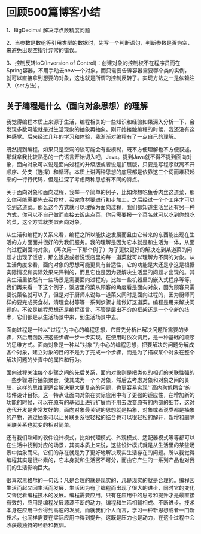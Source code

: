 # 回顾500篇博客小结

1、BigDecimal 解决浮点数精度问题

2、当参数是数组等引用类型的数据时，先写一个判断语句，判断参数是否为空，来避免出现空指针异常的错误。

3、控制反转IoC(Inversion of Control)：创建对象的控制权不在程序员而在Spring容器，不用手动去new一个对象，而只需要告诉容器需要哪个类的实例，就可以直接拿到想要的对象，这也就是所谓的控制反转了。实现方法之一是依赖注入（set方法）。

## 关于编程是什么（面向对象思想）的理解

​	我觉得编程本质上来源于生活，编程相关的一些知识和经验如果深入分析一下，会发现多数可能就是对生活现象的抽象再抽象。刚开始接触编程的时候，我还没有这种感觉。后来经过几年的学习和体验，我渐渐对编程有了一点自己的理解。

​	既然提到编程，如果只是空洞的谈可能会有些模糊，既不方便理解也不方便叙述。那就拿我比较熟悉的一门语言开始切入吧，Java。提到Java就不得不提到面向对象，面向对象可以说是面向过程的升级版或者说是扩展版，只要是写程序就离不开顺序、分支（选择）和循环。本质上讲两种思想的底层都是依靠这三个词而堆积起来的一行行代码，但是往深了考虑两种思想有不同的特点。

​	关于面向对象和面向过程，我举一个简单的例子，比如你想吃鱼香肉丝这道菜，那么你可能需要先去买食材，买完食材要进行初步加工，之后经过一个个工序才可以吃到这道菜。那么这个方式就可以理解为面向过程，我们都知道生活里还有另一种方式，你可以不自己做而直接去饭店点菜，你只需要报一个菜名就可以吃到你想吃的菜，这个方式就类似面向对象。

​	从生活和编程的关系来看，编程之所以能快速发展而且由它带来的东西能出现在生活的方方面面并很好的为我们服务。我的理解是因为它本就是和生活为一体，从面向过程到面向对象，（再次用一下那个例子）为了更快更好的解决吃到某道菜的问题才出现了饭店，那么饭店或者说饭店里的每一道菜就可以理解为不同的对象。从生活角度来看，面向对象的思想可能更具有普适性，它的功能是大还是小这是根据实际情况和实际效果来评判的，而且它也是因为要解决生活里的问题才出现的。其实生活里依然有一些场景是需要面向过程的，比如一些机器里的嵌入式程序等等。我们再来看一下这个例子，饭店里的菜从顾客的角度看是面向对象，因为顾客只需要说菜名就可以了，但是对于厨师来说每一道菜又同时是面向过程的，因为厨师同样的要完成买食材，清理食材等等一系列步骤才能做好这道菜。编程是用来解决问题的，不论是编程思想还是编程语言、不管是层出不穷的框架还是一个个新的技术，它们都是从生活场景中来，到生活场景中去。

​	面向过程是一种以”过程“为中心的编程思想，它首先分析出解决问题所需要的步骤，然后用函数把这些步骤一步一步实现，在使用时依次调用，是一种基础的顺序的思维方式。面向对象是一种以“对象”为中心的编程思想，把要解决的问题分解成各个对象，建立对象的目的不是为了完成一个步骤，而是为了描叙某个对象在整个解决问题的步骤中的属性和行为。

​	面向过程关注每个步骤之间的先后关系，面向对象则是把类似的相近的关联性强的一些步骤进行抽象聚合，使其成为一个个对象，然后去考虑对象和对象之间的关联，这样的思维更适合解决更大更复杂的问题，也更容易实现‘’’高内聚低耦合“的软件设计目标。这一特点让面向对象在实际应用中有了更强的适应性，在增加新的功能的时候，可以在原有的基础上进行扩展而不用去改变原有的内部的细节，这对迭代开发是非常友好的。面向对象最关键的思想就是抽象，对象或者说类都是抽象的产物，通过抽象可以让关联关系很轻松的结合也可以很轻松的解开，新增和删除关联关系也就变的相对简单。

​	还有我们熟知的软件设计模式，比如代理模式、外观模式、适配器模式等等都可以在生活中找到对应的场景，其实本质上来说，这些设计模式就是从生活里的某些场景中抽象而来，它们的存在就是为了更好地解决现实生活存在的问题。所以我觉得编程其实是很朴素的，它本身就和生活密不可分，而由它产生的一系列产品也对我们的生活影响巨大。

​	很喜欢黑格尔的一句话：凡是合理的就是现实的，凡是现实的就是合理的。编程因生活而起又因生活而发展，生活因为有了编程而出现了很大的进步，同时它的变化又督促着编程技术的发展。编程需要应用，只有在应用中的思考和提升才是最直接有效的，应用是编程发展源源不断的动力，编程和生活相辅相成、不断进步。技术本身在应用中会得到高速的发展，而就我们个人而言，学习一种新思想或者一门新技术，也同样需要在实际应用中得到提升，这既是压力也是动力，在这个过程中会收获最独特的经验和教训。





